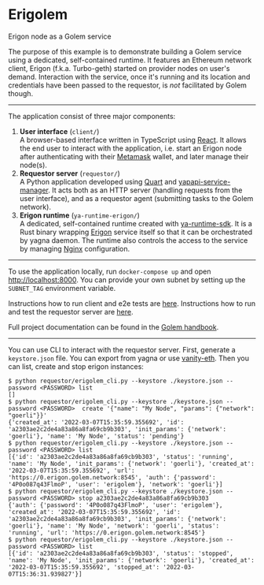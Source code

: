 # Erigolem
Erigon node as a Golem service

The purpose of this example is to demonstrate building a Golem service using a dedicated, self-contained runtime. It features an Ethereum network client, Erigon (f.k.a. Turbo-geth) started on provider nodes on user's demand. Interaction with the service, once it's running and its location and credentials have been passed to the requestor, is *not* facilitated by Golem though.

---

The application consist of three major components:

1. **User interface** (`client/`)  
   A browser-based interface written in TypeScript using [React](https://reactjs.org/). It allows the end user to interact with the application, i.e. start an Erigon node after authenticating with their [Metamask](https://metamask.io/) wallet, and later manage their node(s).
2. **Requestor server** (`requestor/`)  
   A Python application developed using [Quart](https://pgjones.gitlab.io/quart/) and [yapapi-service-manager](https://github.com/golemfactory/yapapi-service-manager). It acts both as an HTTP server (handling requests from the user interface), and as a requestor agent (submitting tasks to the Golem network).
3. **Erigon runtime** (`ya-runtime-erigon/`)  
    A dedicated, self-contained runtime created with [ya-runtime-sdk](https://github.com/golemfactory/ya-runtime-sdk). It is a Rust binary wrapping [Erigon](https://github.com/ledgerwatch/erigon) service itself so that it can be orchestrated by yagna daemon. The runtime also controls the access to the service by managing [Nginx](https://www.nginx.com/) configuration.

---

To use the application locally, run `docker-compose up` and open [http://localhost:8000](). You can provide your own subnet by setting up the `SUBNET_TAG` environment variable.

Instructions how to run client and e2e tests are [here](https://github.com/golemfactory/yagna-service-erigon/blob/master/client/README.md).
Instructions how to run and test the requestor server are [here](https://github.com/golemfactory/yagna-service-erigon/blob/master/requestor/README.md).

Full project documentation can be found in the [Golem handbook](https://handbook.golem.network/requestor-tutorials/service-development/service-example-2-managed-erigon).

---
 
You can use CLI to interact with the requestor server. First, generate a `keystore.json` file. You can export from yagna or use [vanity-eth](https://vanity-eth.tk/). Then you can list, create and stop erigon instances:
```shell
$ python requestor/erigolem_cli.py --keystore ./keystore.json --password <PASSWORD> list 
[]
$ python requestor/erigolem_cli.py --keystore ./keystore.json --password <PASSWORD>  create '{"name": "My Node", "params": {"network": "goerli"}}'
{'created_at': '2022-03-07T15:35:59.355692', 'id': 'a2303ae2c2de4a83a86a8fa69cb9b303', 'init_params': {'network': 'goerli'}, 'name': 'My Node', 'status': 'pending'}
$ python requestor/erigolem_cli.py --keystore ./keystore.json --password <PASSWORD> list
[{'id': 'a2303ae2c2de4a83a86a8fa69cb9b303', 'status': 'running', 'name': 'My Node', 'init_params': {'network': 'goerli'}, 'created_at': '2022-03-07T15:35:59.355692', 'url': 'https://0.erigon.golem.network:8545', 'auth': {'password': '4P0o087q43FlmoP', 'user': 'erigolem'}, 'network': 'goerli'}]
$ python requestor/erigolem_cli.py --keystore ./keystore.json --password <PASSWORD> stop a2303ae2c2de4a83a86a8fa69cb9b303
{'auth': {'password': '4P0o087q43FlmoP', 'user': 'erigolem'}, 'created_at': '2022-03-07T15:35:59.355692', 'id': 'a2303ae2c2de4a83a86a8fa69cb9b303', 'init_params': {'network': 'goerli'}, 'name': 'My Node', 'network': 'goerli', 'status': 'running', 'url': 'https://0.erigon.golem.network:8545'}
$ python requestor/erigolem_cli.py --keystore ./keystore.json --password <PASSWORD> list 
[{'id': 'a2303ae2c2de4a83a86a8fa69cb9b303', 'status': 'stopped', 'name': 'My Node', 'init_params': {'network': 'goerli'}, 'created_at': '2022-03-07T15:35:59.355692', 'stopped_at': '2022-03-07T15:36:31.939827'}]
```
